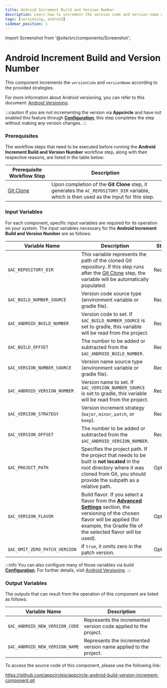 ```yaml
---
title: Android Increment Build and Version Number
description: Learn how to increment the version code and version name of an Android application in Appcircle
tags: [versioning, android]
sidebar_position: 1
---
```


import Screenshot from '@site/src/components/Screenshot';

# Android Increment Build and Version Number

This component increments the `versionCode` and `versionName` according to the provided strategies.

For more information about Android versioning, you can refer to this document: [Android Versioning](https://docs.appcircle.io/versioning/android-version/).

:::caution
If you are not incrementing the version via **Appcircle** and have not enabled this feature through [**Configuration**](https://docs.appcircle.io/build/build-process-management/build-profile-configuration#versioning-configuration), this step completes the step without making any version changes.
:::

### Prerequisites

The workflow steps that need to be executed before running the **Android Increment Build and Version Number** workflow step, along with their respective reasons, are listed in the table below:

| Prerequisite Workflow Step                                                        | Description                                                                                                                              |
| --------------------------------------------------------------------------------- | ---------------------------------------------------------------------------------------------------------------------------------------- |
| [Git Clone](https://docs.appcircle.io/workflows/common-workflow-steps/#git-clone) | Upon completion of the **Git Clone** step, it generates the `AC_REPOSITORY_DIR` variable, which is then used as the input for this step. |

<Screenshot url='https://cdn.appcircle.io/docs/assets/android-workflow-components-increment-build-and-version-number_1.png' alt="image2" />

### Input Variables

For each component, specific input variables are required for its operation on your system. The input variables necessary for the **Android Increment Build and Version Number** are as follows:

<Screenshot url='https://cdn.appcircle.io/docs/assets/android-workflow-components-increment-build-and-version-number_2.png' alt="image2" />

| Variable Name                 | Description                                                                                                                                                                                                                                                                     | Status   |
| ----------------------------- | ------------------------------------------------------------------------------------------------------------------------------------------------------------------------------------------------------------------------------------------------------------------------------- | -------- |
| `$AC_REPOSITORY_DIR`          | This variable represents the path of the cloned Git repository. If this step runs after the [Git Clone](https://docs.appcircle.io/workflows/common-workflow-steps/#git-clone) step, the variable will be automatically populated.                                               | Required |
| `$AC_BUILD_NUMBER_SOURCE`     | Version code source type (environment variable or gradle file).                                                                                                                                                                                                                 | Required |
| `$AC_ANDROID_BUILD_NUMBER`    | Version code to set. If `$AC_BUILD_NUMBER_SOURCE` is set to gradle, this variable will be read from the project.                                                                                                                                                                | Required |
| `$AC_BUILD_OFFSET`            | The number to be added or subtracted from the `$AC_ANDROID_BUILD_NUMBER`.                                                                                                                                                                                                       | Required |
| `$AC_VERSION_NUMBER_SOURCE`   | Version name source type (environment variable or gradle file).                                                                                                                                                                                                                 | Required |
| `$AC_ANDROID_VERSION_NUMBER`  | Version name to set. If `$AC_VERSION_NUMBER_SOURCE` is set to gradle, this variable will be read from the project.                                                                                                                                                              | Required |
| `$AC_VERSION_STRATEGY`        | Version increment strategy (`major`, `minor`, `patch`, or `keep`).                                                                                                                                                                                                              | Required |
| `$AC_VERSION_OFFSET`          | The number to be added or subtracted from the `$AC_ANDROID_VERSION_NUMBER`.                                                                                                                                                                                                     | Required |
| `$AC_PROJECT_PATH`            | Specifies the project path. If the project that needs to be built is **not located** in the root directory where it was cloned from Git, you should provide the subpath as a relative path.                                                                                     | Optional |
| `$AC_VERSION_FLAVOR`          | Build flavor. If you select a flavor from the [**Advanced Settings**](https://docs.appcircle.io/versioning/android-version/#advanced-settings) section, the versioning of the chosen flavor will be applied (for example, the Gradle file of the selected flavor will be used). | Optional |
| `$AC_OMIT_ZERO_PATCH_VERSION` | If `true`, it omits zero in the patch version.                                                                                                                                                                                                                                  | Optional |

:::info
You can also configure many of those variables via build [**Configuration**](https://docs.appcircle.io/build/build-process-management/build-profile-configuration). For further details, visit [Android Versioning](https://docs.appcircle.io/versioning/android-version/).
:::

### Output Variables

The outputs that can result from the operation of this component are listed as follows:

| Variable Name                  | Description                                                     |
| ------------------------------ | --------------------------------------------------------------- |
| `$AC_ANDROID_NEW_VERSION_CODE` | Represents the incremented version code applied to the project. |
| `$AC_ANDROID_NEW_VERSION_NAME` | Represents the incremented version name applied to the project. |

To access the source code of this component, please use the following link:

https://github.com/appcircleio/appcircle-android-build-version-increment-component.git
